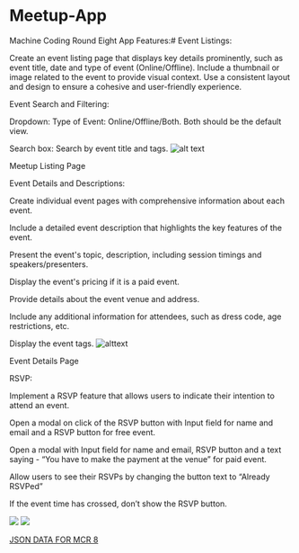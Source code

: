 # Meetup-App
Machine Coding Round Eight
App Features:#
Event Listings:

Create an event listing page that displays key details prominently, such as event title, date and type of event (Online/Offline).
Include a thumbnail or image related to the event to provide visual context.
Use a consistent layout and design to ensure a cohesive and user-friendly experience.

Event Search and Filtering:

Dropdown: Type of Event: Online/Offline/Both. Both should be the default view.

Search box: Search by event title and tags.
![alt text](https://res.cloudinary.com/dvyicsi5o/image/upload/v1689249171/neoG%202023%20classfiles/MCR/Screenshot_2023-07-13_at_4.23.56_PM_ojzj8i.png)

Meetup Listing Page

Event Details and Descriptions:

Create individual event pages with comprehensive information about each event.

Include a detailed event description that highlights the key features of the event.

Present the event's topic, description, including session timings and speakers/presenters.

Display the event's pricing if it is a paid event.

Provide details about the event venue and address.

Include any additional information for attendees, such as dress code, age restrictions, etc.

Display the event tags.
![alttext](https://res.cloudinary.com/dvyicsi5o/image/upload/v1689249145/neoG%202023%20classfiles/MCR/Screenshot_2023-07-13_at_4.37.53_PM_l0ervc.png)

Event Details Page

RSVP:

Implement a RSVP feature that allows users to indicate their intention to attend an event.

Open a modal on click of the RSVP button with Input field for name and email and a RSVP button for free event.

Open a modal with Input field for name and email, RSVP button and a text saying - “You have to make the payment at the venue” for paid event.

Allow users to see their RSVPs by changing the button text to “Already RSVPed”

If the event time has crossed, don’t show the RSVP button.

![](https://res.cloudinary.com/dvyicsi5o/image/upload/v1689249107/neoG%202023%20classfiles/MCR/Screenshot_2023-07-13_at_4.31.36_PM_epupgo.png)
![](https://res.cloudinary.com/dvyicsi5o/image/upload/v1689249150/neoG%202023%20classfiles/MCR/Screenshot_2023-07-13_at_4.39.46_PM_gfvyqo.png)

[JSON DATA FOR MCR 8](https://chartreuse-bike-cf7.notion.site/JSON-Data-for-MCR-8-7688e7b37781468fab6654a742c155bc)
